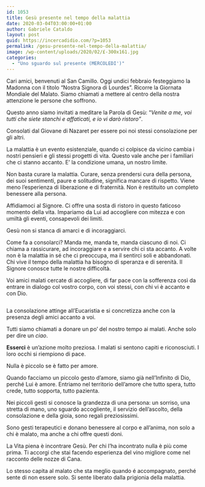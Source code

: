 ```yaml
---
id: 1053
title: Gesù presente nel tempo della malattia
date: 2020-03-04T03:00:00+01:00
author: Gabriele Cataldo
layout: post
guid: https://incercadidio.com/?p=1053
permalink: /gesu-presente-nel-tempo-della-malattia/
image: /wp-content/uploads/2020/02/£-300x161.jpg
categories:
  - "Uno sguardo sul presente (MERCOLEDI')"
---
```

Cari amici, benvenuti al San Camillo. Oggi undici febbraio festeggiamo la Madonna con il titolo “Nostra Signora di Lourdes”. Ricorre la Giornata Mondiale del Malato. Siamo chiamati a mettere al centro della nostra attenzione le persone che soffrono. 

Questo anno siamo invitati a meditare la Parola di Gesù: “_Venite a me, voi tutti che siete stanchi e affaticati, e io vi darò ristoro”_. 

Consolati dal Giovane di Nazaret per essere poi noi stessi consolazione per gli altri.

La malattia è un evento esistenziale, quando ci colpisce da vicino cambia i nostri pensieri e gli stessi progetti di vita. Questo vale anche per i familiari che ci stanno accanto. E’ la condizione umana, un nostro limite.

Non basta curare la malattia. Curare, senza prendersi cura della persona, dei suoi sentimenti, paure e solitudine, significa mancare di rispetto. Viene meno l’esperienza di liberazione e di fraternità. Non è restituito un completo benessere alla persona.

Affidiamoci al Signore. Ci offre una sosta di ristoro in questo faticoso momento della vita. Impariamo da Lui ad accogliere con mitezza e con umiltà gli eventi, consapevoli dei limiti.

Gesù non si stanca di amarci e di incoraggiarci. 

Come fa a consolarci? Manda me, manda te, manda ciascuno di noi. Ci chiama a rassicurare, ad incoraggiare e a servire chi ci sta accanto. A volte non è la malattia in sé che ci preoccupa, ma il sentirci soli e abbandonati. Chi vive il tempo della malattia ha bisogno di speranza e di serenità. Il Signore conosce tutte le nostre difficoltà.

Voi amici malati cercate di accogliere, di far pace con la sofferenza così da entrare in dialogo col vostro corpo, con voi stessi, con chi vi è accanto e con Dio.<figure class="wp-block-image size-large">

<img src="https://incercadidio.com/wp-content/uploads/2020/02/29.jpg" alt="" class="wp-image-1055" srcset="https://incercadidio.com/wp-content/uploads/2020/02/29.jpg 409w, https://incercadidio.com/wp-content/uploads/2020/02/29-300x160.jpg 300w" sizes="(max-width: 409px) 100vw, 409px" /> </figure> 

La consolazione attinge all’Eucaristia e si concretizza anche con la presenza degli amici accanto a voi.

Tutti siamo chiamati a donare un po’ del nostro tempo ai malati. Anche solo per dire un _ciao_.

**Esserci** è un’azione molto preziosa. I malati si sentono capiti e riconosciuti. I loro occhi si riempiono di pace.

Nulla è piccolo se è fatto per amore. 

Quando facciamo un piccolo gesto d’amore, siamo già nell’Infinito di Dio, perché Lui è amore. Entriamo nel territorio dell’amore che tutto spera, tutto crede, tutto sopporta, tutto pazienta.

Nei piccoli gesti si conosce la grandezza di una persona: un sorriso, una stretta di mano, uno sguardo accogliente, il servizio dell’ascolto, della consolazione e della gioia, sono regali preziosissimi.

Sono gesti terapeutici e donano benessere al corpo e all’anima, non solo a chi è malato, ma anche a chi offre questi doni.

La Vita piena è incontrare Gesù. Per chi l’ha incontrato nulla è più come prima. Ti accorgi che stai facendo esperienza del vino migliore come nel racconto delle nozze di Cana.

Lo stesso capita al malato che sta meglio quando é accompagnato, perché sente di non essere solo. Si sente liberato dalla prigionia della malattia.